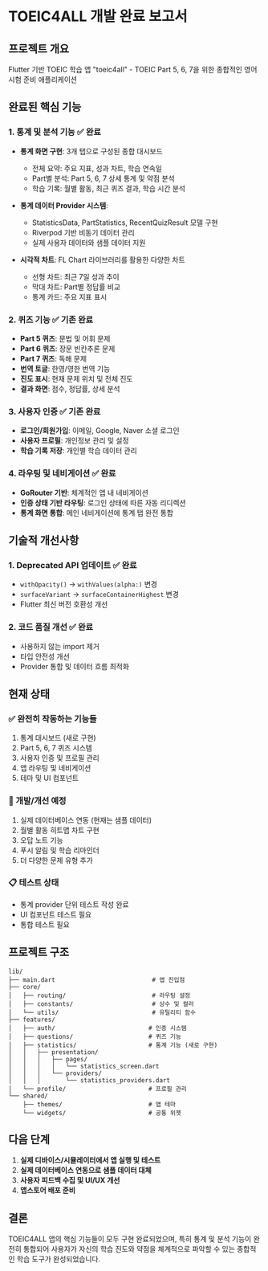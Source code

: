 # TOEIC4ALL 개발 완료 보고서

## 프로젝트 개요
Flutter 기반 TOEIC 학습 앱 "toeic4all" - TOEIC Part 5, 6, 7을 위한 종합적인 영어 시험 준비 애플리케이션

## 완료된 핵심 기능

### 1. 통계 및 분석 기능 ✅ 완료
- **통계 화면 구현**: 3개 탭으로 구성된 종합 대시보드
  - 전체 요약: 주요 지표, 성과 차트, 학습 연속일
  - Part별 분석: Part 5, 6, 7 상세 통계 및 약점 분석
  - 학습 기록: 월별 활동, 최근 퀴즈 결과, 학습 시간 분석

- **통계 데이터 Provider 시스템**: 
  - StatisticsData, PartStatistics, RecentQuizResult 모델 구현
  - Riverpod 기반 비동기 데이터 관리
  - 실제 사용자 데이터와 샘플 데이터 지원

- **시각적 차트**: FL Chart 라이브러리를 활용한 다양한 차트
  - 선형 차트: 최근 7일 성과 추이
  - 막대 차트: Part별 정답률 비교
  - 통계 카드: 주요 지표 표시

### 2. 퀴즈 기능 ✅ 기존 완료
- **Part 5 퀴즈**: 문법 및 어휘 문제
- **Part 6 퀴즈**: 장문 빈칸추론 문제
- **Part 7 퀴즈**: 독해 문제
- **번역 토글**: 한영/영한 번역 기능
- **진도 표시**: 현재 문제 위치 및 전체 진도
- **결과 화면**: 점수, 정답률, 상세 분석

### 3. 사용자 인증 ✅ 기존 완료
- **로그인/회원가입**: 이메일, Google, Naver 소셜 로그인
- **사용자 프로필**: 개인정보 관리 및 설정
- **학습 기록 저장**: 개인별 학습 데이터 관리

### 4. 라우팅 및 네비게이션 ✅ 완료
- **GoRouter 기반**: 체계적인 앱 내 네비게이션
- **인증 상태 기반 라우팅**: 로그인 상태에 따른 자동 리디렉션
- **통계 화면 통합**: 메인 네비게이션에 통계 탭 완전 통합

## 기술적 개선사항

### 1. Deprecated API 업데이트 ✅ 완료
- `withOpacity()` → `withValues(alpha:)` 변경
- `surfaceVariant` → `surfaceContainerHighest` 변경
- Flutter 최신 버전 호환성 개선

### 2. 코드 품질 개선 ✅ 완료
- 사용하지 않는 import 제거
- 타입 안전성 개선
- Provider 통합 및 데이터 흐름 최적화

## 현재 상태

### ✅ 완전히 작동하는 기능들
1. 통계 대시보드 (새로 구현)
2. Part 5, 6, 7 퀴즈 시스템
3. 사용자 인증 및 프로필 관리
4. 앱 라우팅 및 네비게이션
5. 테마 및 UI 컴포넌트

### 🔄 개발/개선 예정
1. 실제 데이터베이스 연동 (현재는 샘플 데이터)
2. 월별 활동 히트맵 차트 구현
3. 오답 노트 기능
4. 푸시 알림 및 학습 리마인더
5. 더 다양한 문제 유형 추가

### 📋 테스트 상태
- 통계 provider 단위 테스트 작성 완료
- UI 컴포넌트 테스트 필요
- 통합 테스트 필요

## 프로젝트 구조
```
lib/
├── main.dart                           # 앱 진입점
├── core/
│   ├── routing/                        # 라우팅 설정
│   ├── constants/                      # 상수 및 컬러
│   └── utils/                          # 유틸리티 함수
├── features/
│   ├── auth/                          # 인증 시스템
│   ├── questions/                     # 퀴즈 기능
│   ├── statistics/                    # 통계 기능 (새로 구현)
│   │   ├── presentation/
│   │   │   ├── pages/
│   │   │   │   └── statistics_screen.dart
│   │   │   └── providers/
│   │   │       └── statistics_providers.dart
│   └── profile/                       # 프로필 관리
└── shared/
    ├── themes/                        # 앱 테마
    └── widgets/                       # 공통 위젯
```

## 다음 단계
1. **실제 디바이스/시뮬레이터에서 앱 실행 및 테스트**
2. **실제 데이터베이스 연동으로 샘플 데이터 대체**
3. **사용자 피드백 수집 및 UI/UX 개선**
4. **앱스토어 배포 준비**

## 결론
TOEIC4ALL 앱의 핵심 기능들이 모두 구현 완료되었으며, 특히 통계 및 분석 기능이 완전히 통합되어 사용자가 자신의 학습 진도와 약점을 체계적으로 파악할 수 있는 종합적인 학습 도구가 완성되었습니다.
